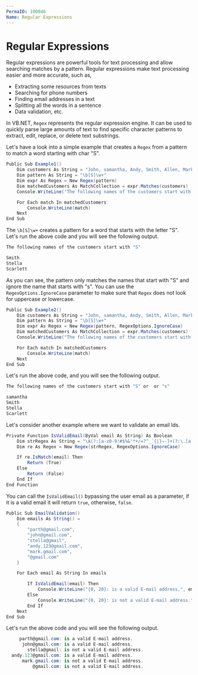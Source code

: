 ```yaml
---
PermaID: 100046
Name: Regular Expressions
---
```


# Regular Expressions

Regular expressions are powerful tools for text processing and allow searching matches by a pattern. Regular expressions make text processing easier and more accurate, such as, 

 - Extracting some resources from texts
 - Searching for phone numbers
 - Finding email addresses in a text
 - Splitting all the words in a sentence
 - Data validation, etc.

In VB.NET, `Regex` represents the regular expression engine. It can be used to quickly parse large amounts of text to find specific character patterns to extract, edit, replace, or delete text substrings.

Let's have a look into a simple example that creates a `Regex` from a pattern to match a word starting with char "S".

```csharp
Public Sub Example1()
    Dim customers As String = "John, samantha, Andy, Smith, Allen, Mark, Stella, Scarlett"
    Dim pattern As String = "\b[S]\w+"
    Dim expr As Regex = New Regex(pattern)
    Dim matchedCustomers As MatchCollection = expr.Matches(customers)
    Console.WriteLine("The following names of the customers start with ""S""" & vbLf)

    For Each match In matchedCustomers
        Console.WriteLine(match)
    Next
End Sub
```

The `\b[S]\w+` creates a pattern for a word that starts with the letter "S". Let's run the above code and you will see the following output.

```csharp
The following names of the customers start with "S"

Smith
Stella
Scarlett
```

As you can see, the pattern only matches the names that start with "S" and ignore the name that starts with "s". You can use the `RegexOptions.IgnoreCase` parameter to make sure that `Regex` does not look for uppercase or lowercase.

```csharp
Public Sub Example2()
    Dim customers As String = "John, samantha, Andy, Smith, Allen, Mark, Stella, Scarlett"
    Dim pattern As String = "\b[S]\w+"
    Dim expr As Regex = New Regex(pattern, RegexOptions.IgnoreCase)
    Dim matchedCustomers As MatchCollection = expr.Matches(customers)
    Console.WriteLine("The following names of the customers start with ""S"" or  or ""s""" & vbLf)

    For Each match In matchedCustomers
        Console.WriteLine(match)
    Next
End Sub
```

Let's run the above code, and you will see the following output.

```csharp
The following names of the customers start with "S" or  or "s"

samantha
Smith
Stella
Scarlett
```

Let's consider another example where we want to validate an email Ids.

```csharp
Private Function IsValidEmail(ByVal email As String) As Boolean
    Dim strRegex As String = "\A(?:[a-z0-9!#$%&'*+/=?^_`{|}~-]+(?:\.[a-z0-9!#$%&'*+/=?^_`{|}~-]+)*@(?:[a-z0-9](?:[a-z0-9-]*[a-z0-9])?\.)+[a-z0-9](?:[a-z0-9-]*[a-z0-9])?)\Z"
    Dim re As Regex = New Regex(strRegex, RegexOptions.IgnoreCase)

    If re.IsMatch(email) Then
        Return (True)
    Else
        Return (False)
    End If
End Function
```

You can call the `IsValidEmail()` bypassing the user email as a parameter, if it is a valid email it will return `true`, otherwise, `false`.

```csharp
Public Sub EmailValidation()
    Dim emails As String() =
    {
        "parth@gmail.com",
        "john@gmail.com",
        "stella@gmail",
        "andy.123@gmail.com",
        "mark.gmail.com",
        "@gmail.com"
    }

    For Each email As String In emails

        If IsValidEmail(email) Then
            Console.WriteLine("{0, 20}: is a valid E-mail address.", email)
        Else
            Console.WriteLine("{0, 20}: is not a valid E-mail address.", email)
        End If
    Next
End Sub
```

Let's run the above code and you will see the following output.

```csharp
     parth@gmail.com: is a valid E-mail address.
      john@gmail.com: is a valid E-mail address.
        stella@gmail: is not a valid E-mail address.
  andy.123@gmail.com: is a valid E-mail address.
      mark.gmail.com: is not a valid E-mail address.
          @gmail.com: is not a valid E-mail address.
```
